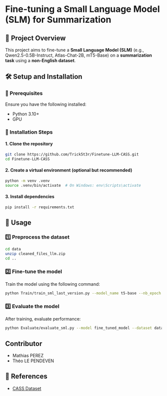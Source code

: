 # Fine-tuning a Small Language Model (SLM) for Summarization

## 📌 Project Overview
This project aims to fine-tune a **Small Language Model (SLM)** (e.g., Qwen2.5-0.5B-Instruct, Atlas-Chat-2B, mT5-Base) on a **summarization task** using a **non-English dataset**.


## 🛠 Setup and Installation
### 🔹 Prerequisites
Ensure you have the following installed:
- Python 3.10+
- GPU

### 🔹 Installation Steps
#### 1. Clone the repository
```bash
git clone https://github.com/Trick5t3r/Finetune-LLM-CASS.git
cd Finetune-LLM-CASS
```
#### 2. Create a virtual environment (optional but recommended)
```bash
python -m venv .venv
source .venv/bin/activate  # On Windows: env\Scripts\activate
```
#### 3. Install dependencies
```bash
pip install -r requirements.txt
```


## 🚀 Usage
### 1️⃣ Preprocess the dataset
```bash
cd data
unzip cleaned_files_llm.zip
cd ..
```

### 2️⃣ Fine-tune the model
Train the model using the following command:
```bash
python Train/train_sml_last_version.py --model_name t5-base --nb_epoch 4 --summary_type reference_summary --save_path ./outputs/models/finetuned_sml
```

### 3️⃣ Evaluate the model
After training, evaluate performance:
```bash
python Evaluate/evaluate_sml.py --model fine_tuned_model --dataset data/test
```

## Contributor
- Mathias PEREZ
- Théo LE PENDEVEN

## 🔗 References
- [CASS Dataset](https://www.data.gouv.fr/fr/datasets/cass/)
